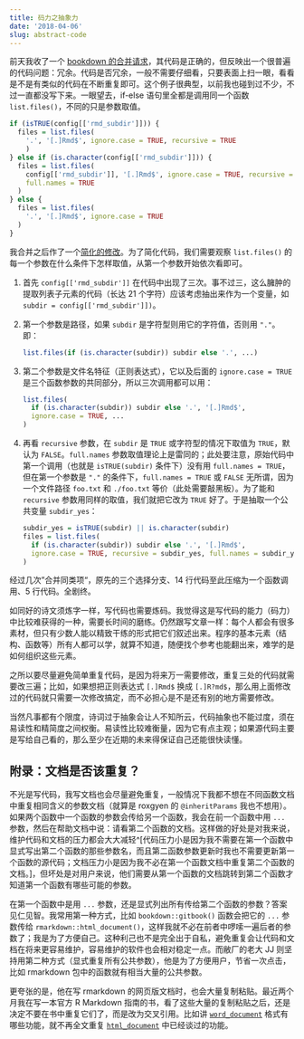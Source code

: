 ```yaml
---
title: 码力之抽象力
date: '2018-04-06'
slug: abstract-code
---
```


前天我收了一个 [bookdown 的合并请求](https://github.com/rstudio/bookdown/pull/561/files)，其代码是正确的，但反映出一个很普遍的代码问题：冗余。代码是否冗余，一般不需要仔细看，只要表面上扫一眼，看看是不是有类似的代码在不断重复即可。这个例子很典型，以前我也碰到过不少，不过一直都没写下来。一眼望去，if-else 语句里全都是调用同一个函数 `list.files()`，不同的只是参数取值。

```r
if (isTRUE(config[['rmd_subdir']])) {
  files = list.files(
    '.', '[.]Rmd$', ignore.case = TRUE, recursive = TRUE
    )
} else if (is.character(config[['rmd_subdir']])) {
  files = list.files(
    config[['rmd_subdir']], '[.]Rmd$', ignore.case = TRUE, recursive = TRUE,
    full.names = TRUE
  )
} else {
  files = list.files(
    '.', '[.]Rmd$', ignore.case = TRUE
  )
}
```

我合并之后作了一个[简化的修改](https://github.com/rstudio/bookdown/commit/3f89707990007b59c875db6733963a4b552ac9ef)。为了简化代码，我们需要观察 `list.files()` 的每一个参数在什么条件下怎样取值，从第一个参数开始依次看即可。

1. 首先 `config[['rmd_subdir']]` 在代码中出现了三次。事不过三，这么臃肿的提取列表子元素的代码（长达 21 个字符）应该考虑抽出来作为一个变量，如 `subdir = config[['rmd_subdir']])`。

1. 第一个参数是路径，如果 `subdir` 是字符型则用它的字符值，否则用 `"."`。即：

    ```r
    list.files(if (is.character(subdir)) subdir else '.', ...)
    ```

1. 第二个参数是文件名特征（正则表达式），它以及后面的 `ignore.case = TRUE` 是三个函数参数的共同部分，所以三次调用都可以用：

    ```r
    list.files(
      if (is.character(subdir)) subdir else '.', '[.]Rmd$',
      ignore.case = TRUE, ...
    )
    ```

1. 再看 `recursive` 参数，在 `subdir` 是 `TRUE` 或字符型的情况下取值为 `TRUE`，默认为 `FALSE`。`full.names` 参数取值理论上是雷同的；此处要注意，原始代码中第一个调用（也就是 `isTRUE(subdir)` 条件下）没有用 `full.names = TRUE`，但在第一个参数是 `"."` 的条件下，`full.names = TRUE` 或 `FALSE` 无所谓，因为一个文件路径 `foo.txt` 和 `./foo.txt` 等价（此处需要敲黑板）。为了能和 `recursive` 参数用同样的取值，我们就把它改为 `TRUE` 好了。于是抽取一个公共变量 `subdir_yes`：

    ```r
    subdir_yes = isTRUE(subdir) || is.character(subdir)
    files = list.files(
      if (is.character(subdir)) subdir else '.', '[.]Rmd$',
      ignore.case = TRUE, recursive = subdir_yes, full.names = subdir_yes
    )
    ```

经过几次”合并同类项“，原先的三个选择分支、14 行代码至此压缩为一个函数调用、5 行代码。全剧终。

如同好的诗文须炼字一样，写代码也需要炼码。我觉得这是写代码的能力（码力）中比较难获得的一种，需要长时间的磨练。仍然跟写文章一样：每个人都会有很多素材，但只有少数人能以精致干练的形式把它们叙述出来。程序的基本元素（结构、函数等）所有人都可以学，就算不知道，随便找个参考也能翻出来，难学的是如何组织这些元素。

之所以要尽量避免简单重复代码，是因为将来万一需要修改，重复三处的代码就需要改三遍；比如，如果想把正则表达式 `[.]Rmd$` 换成 `[.]R?md$`，那么用上面修改过的代码就只需要一次修改搞定，而不必担心是不是还有别的地方需要修改。

当然凡事都有个限度，诗词过于抽象会让人不知所云，代码抽象也不能过度，须在易读性和精简度之间权衡。易读性比较难衡量，因为它有点主观；如果源代码主要是写给自己看的，那么至少在近期的未来得保证自己还能很快读懂。

## 附录：文档是否该重复？

不光是写代码，我写文档也会尽量避免重复，一般情况下我都不想在不同函数文档中重复相同含义的参数文档（就算是 roxgyen 的 `@inheritParams` 我也不想用）。如果两个函数中一个函数的参数会传给另一个函数，我会在前一个函数中用 `...` 参数，然后在帮助文档中说：请看第二个函数的文档。这样做的好处是对我来说，维护代码和文档的压力都会大大减轻^[代码压力小是因为我不需要在第一个函数中显式写出第二个函数的那些参数名，而且第二函数参数更新时我也不需要更新第一个函数的源代码；文档压力小是因为我不必在第一个函数文档中重复第二个函数的文档。]，但坏处是对用户来说，他们需要从第一个函数的文档跳转到第二个函数才知道第一个函数有哪些可能的参数。

在第一个函数中是用 `...` 参数，还是显式列出所有传给第二个函数的参数？答案见仁见智。我常用第一种方式，比如 `bookdown::gitbook()` 函数会把它的 `...` 参数传给 `rmarkdown::html_document()`，这样我就不必在前者中啰嗦一遍后者的参数了；我是为了方便自己。这种利己也不是完全出于自私，避免重复会让代码和文档在将来更容易维护，容易维护的软件也会相对稳定一点。而敝厂的老大 JJ 则坚持用第二种方式（显式重复所有公共参数），他是为了方便用户，节省一次点击，比如 rmarkdown 包中的函数就有相当大量的公共参数。

更夸张的是，他在写 rmarkdown 的网页版文档时，也会大量复制粘贴。最近两个月我在写一本官方 R Markdown 指南的书，看了这些大量的复制粘贴之后，还是决定不要在书中重复它们了，而是改为交叉引用。比如讲 [`word_document`](https://bookdown.org/yihui/rmarkdown/word-document.html) 格式有哪些功能，就不再全文重复 [`html_document`](https://bookdown.org/yihui/rmarkdown/html-document.html) 中已经谈过的功能。
